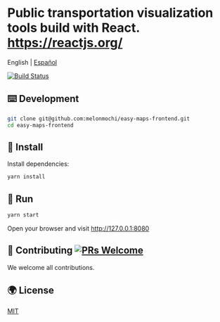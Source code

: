 # Public transportation visualization tools build with React. <https://reactjs.org/>

English | [Español](./README-es_ES.md)

[![Build Status](https://dev.azure.com/melonmochi3/easy-maps-frontend/_apis/build/status/melonmochi.easy-maps-frontend?branchName=master)](https://dev.azure.com/melonmochi3/easy-maps-frontend/_build/latest?definitionId=1&branchName=master)

## ⌨️ Development

```bash
git clone git@github.com:melonmochi/easy-maps-frontend.git
cd easy-maps-frontend
```

## 🏈 Install

Install dependencies:

```bash
yarn install
```

## 🏃 Run

```bash
yarn start
```

Open your browser and visit <http://127.0.0.1:8080>

## 🤝 Contributing [![PRs Welcome](https://img.shields.io/badge/PRs-welcome-brightgreen.svg?style=flat-square)](http://makeapullrequest.com)

We welcome all contributions.

## 🌍 License

[MIT](https://github.com/melonmochi/easy-maps-frontend/blob/master/LICENSE)
